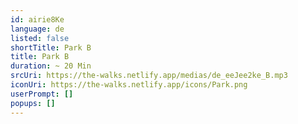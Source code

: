 ```yaml
---
id: airie8Ke
language: de
listed: false
shortTitle: Park B
title: Park B
duration: ~ 20 Min
srcUri: https://the-walks.netlify.app/medias/de_eeJee2ke_B.mp3
iconUri: https://the-walks.netlify.app/icons/Park.png
userPrompt: []
popups: []
---
```


